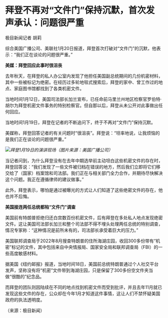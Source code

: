 # 拜登不再对“文件门”保持沉默，首次发声承认：问题很严重

极目新闻记者 胡莉

综合美国广播公司、美联社1月20日报道，拜登首次打破对“文件门”的沉默，他表示：“我们正在谈论的问题很严重。”

**美媒：拜登回应此事时很沮丧**

去年秋天，在拜登的私人办公室内发现了他担任美国副总统期间的几份机密材料，其中一些被标记为绝密。在经历过多轮地毯式搜索后，拜登的家中、曾工作过的地点、家庭图书馆都找到了各类机密文件。

当地时间1月12日，美国司法部长加兰宣布，已任命前马里兰州地区检察官罗伯特·胡尔为拜登机密文件事务的特别检察官。但自那以后，拜登从未公开对此事做出任何回应。

当地时间1月19日，拜登在记者的不断追问下，终于不再对“文件门”保持沉默。

美媒称，拜登回答记者的有关问题时“很沮丧”。拜登说：“坦率地说，让我烦恼的是我们正在谈论的问题很严重。”

![](https://inews.gtimg.com/newsapp_bt/0/15619794337/1000)_拜登1月19日的演讲现场（图片来源：美国广播公司）_

当记者问到，为什么拜登没有在去年中期选举前主动坦白这些机密文件的存在时，拜登回答说：“我们发现了一些文件被归档在错误的地方，然后我们立即将它们移交给了（国家）档案馆和司法部。我们正在与相关部门全力合作，并期待尽快解决这个问题。我正在遵循律师的建议做事。”

此外，拜登表示，哪怕是通过被曝光的方式让人们知道了这些绝密文件的存在，他也并不后悔。

**美国接连两任总统都陷“文件门”调查**

美国前有特朗普拒绝归还白宫数百份机密文件，后有拜登在多处私人地点发现绝密文件。这让美国司法部长加兰和整个司法部不得不埋头处理两任总统的特别调查，情况专家称：“这种情况是前所未有的，司法部长承受着巨大的压力。”

美国联邦调查局于2022年8月搜查特朗普的住所海湖庄园，收回300多份带有“机密”标记的文件，其中包括来自中央情报局、国家安全局和联邦调查局（FBI）的一些高度敏感材料。

据美国《纽约邮报》报道，当地时间18日，美国前总统特朗普通过个人社交平台发声，坚称没有将“机密”文件带到海湖庄园，只是保留了300多份空文件夹当做“很酷的”纪念品。

而拜登的团队则因陆续在不同的地点找到机密文件而受到批评，并且去年11月就已发现这些文件的存在，公众却在今年1月才知道这件事情，这让人们不禁怀疑美国政府的执法透明度。

（来源：极目新闻）

